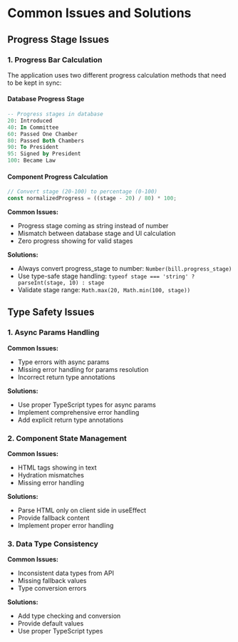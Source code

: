 # Common Issues and Solutions

## Progress Stage Issues

### 1. Progress Bar Calculation
The application uses two different progress calculation methods that need to be kept in sync:

#### Database Progress Stage
```sql
-- Progress stages in database
20: Introduced
40: In Committee
60: Passed One Chamber
80: Passed Both Chambers
90: To President
95: Signed by President
100: Became Law
```

#### Component Progress Calculation
```typescript
// Convert stage (20-100) to percentage (0-100)
const normalizedProgress = ((stage - 20) / 80) * 100;
```

**Common Issues:**
- Progress stage coming as string instead of number
- Mismatch between database stage and UI calculation
- Zero progress showing for valid stages

**Solutions:**
- Always convert progress_stage to number: `Number(bill.progress_stage)`
- Use type-safe stage handling: `typeof stage === 'string' ? parseInt(stage, 10) : stage`
- Validate stage range: `Math.max(20, Math.min(100, stage))`

## Type Safety Issues

### 1. Async Params Handling
**Common Issues:**
- Type errors with async params
- Missing error handling for params resolution
- Incorrect return type annotations

**Solutions:**
- Use proper TypeScript types for async params
- Implement comprehensive error handling
- Add explicit return type annotations

### 2. Component State Management
**Common Issues:**
- HTML tags showing in text
- Hydration mismatches
- Missing error handling

**Solutions:**
- Parse HTML only on client side in useEffect
- Provide fallback content
- Implement proper error handling

### 3. Data Type Consistency
**Common Issues:**
- Inconsistent data types from API
- Missing fallback values
- Type conversion errors

**Solutions:**
- Add type checking and conversion
- Provide default values
- Use proper TypeScript types 